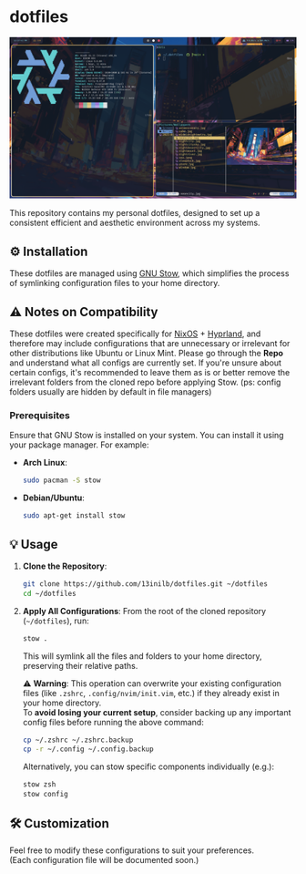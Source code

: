 # dotfiles

<p align="center">
  <img src="images/Screenshot1.png">
</p>
This repository contains my personal dotfiles, designed to set up a consistent efficient and aesthetic environment across my systems.

## ⚙️ Installation

These dotfiles are managed using [GNU Stow](https://www.gnu.org/software/stow/), which simplifies the process of symlinking configuration files to your home directory.

## ⚠️ Notes on Compatibility

These dotfiles were created specifically for [NixOS](https://nixos.org/) + [Hyprland](https://hyprland.org/), and therefore may include configurations that are unnecessary or irrelevant for other distributions like Ubuntu or Linux Mint.  Please go through the **Repo** and understand what all configs are currently set. If you're unsure about certain configs, it's recommended to leave them as is or better remove the irrelevant  folders from the cloned repo before applying Stow. (ps: config folders usually are hidden by default in file managers)

### Prerequisites

Ensure that GNU Stow is installed on your system. You can install it using your package manager. For example:

- **Arch Linux**:
  ```bash
  sudo pacman -S stow
  ```
- **Debian/Ubuntu**:
  ```bash
  sudo apt-get install stow
  ```

## 💡 Usage

1. **Clone the Repository**:
   ```bash
   git clone https://github.com/13inilb/dotfiles.git ~/dotfiles
   cd ~/dotfiles
   ```

2. **Apply All Configurations**:
   From the root of the cloned repository (`~/dotfiles`), run:
   ```bash
   stow .
   ```

   This will symlink all the files and folders to your home directory, preserving their relative paths.

   ⚠️ **Warning**: This operation can overwrite your existing configuration files (like `.zshrc`, `.config/nvim/init.vim`, etc.) if they already exist in your home directory.  
   To **avoid losing your current setup**, consider backing up any important config files before running the above command:
   ```bash
   cp ~/.zshrc ~/.zshrc.backup
   cp -r ~/.config ~/.config.backup
   ```

   Alternatively, you can stow specific components individually (e.g.):
   ```bash
   stow zsh
   stow config
   ```


## 🛠️ Customization

Feel free to modify these configurations to suit your preferences.  
(Each configuration file will be documented soon.)

